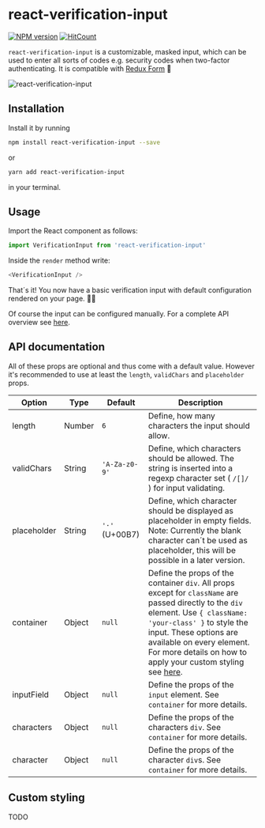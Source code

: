 # react-verification-input

[![NPM version](https://badge.fury.io/js/react-verification-input.svg)](http://badge.fury.io/js/react-verification-input)
[![HitCount](http://hits.dwyl.io/andreaswilli/react-verification-input.svg)](http://hits.dwyl.io/andreaswilli/react-verification-input)

`react-verification-input` is a customizable, masked input, which can be used to enter all sorts of codes e.g. security codes when two-factor authenticating. It is compatible with [Redux Form](https://github.com/erikras/redux-form) 🎉

![react-verification-input](https://user-images.githubusercontent.com/17298270/33804469-04e0bd2c-dda6-11e7-8f97-eb2879270a71.gif)

## Installation

Install it by running

```bash
npm install react-verification-input --save
```

or

```bash
yarn add react-verification-input
```

in your terminal.

## Usage

Import the React component as follows:

```js
import VerificationInput from 'react-verification-input'
```

Inside the `render` method write:

```js
<VerificationInput />
```

That´s it! You now have a basic verification input with default configuration rendered on your page. 🎉😃

Of course the input can be configured manually. For a complete API overview see [here](#api-documentation).

## API documentation

All of these props are optional and thus come with a default value. However it's recommended to use at least the `length`, `validChars` and `placeholder` props.

Option | Type | Default | Description
--- | --- | --- | ---
length | Number | `6` | Define, how many characters the input should allow.
validChars | String | `'A-Za-z0-9'` | Define, which characters should be allowed. The string is inserted into a regexp character set ( `/[]/` ) for input validating.
placeholder | String | `'·'` (U+00B7) | Define, which character should be displayed as placeholder in empty fields. Note: Currently the blank character can´t be used as placeholder, this will be possible in a later version.
container | Object | `null` | Define the props of the container `div`. All props except for `className` are passed directly to the `div` element. Use `{ className: 'your-class' }` to style the input. These options are available on every element. For more details on how to apply your custom styling see [here](#custom-styling).
inputField | Object | `null` | Define the props of the `input` element. See `container` for more details.
characters | Object | `null` | Define the props of the characters `div`. See `container` for more details.
character | Object | `null` | Define the props of the character `div`s. See `container` for more details.

## Custom styling

TODO
